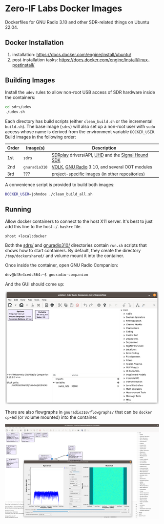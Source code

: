 # Zero-IF Labs Docker Images

Dockerfiles for GNU Radio 3.10 and other SDR-related things on Ubuntu 22.04.

## Docker Installation

1. installation: https://docs.docker.com/engine/install/ubuntu/
2. post-installation tasks: https://docs.docker.com/engine/install/linux-postinstall/

## Building Images

Install the `udev` rules to allow non-root USB access of SDR hardware inside the containers:

```bash
cd sdrs/udev
./udev.sh
```

Each directory has build scripts (either `clean_build.sh` or the incremental `build.sh`). The base image (`sdrs`) will also set up a non-root user with `sudo` access whose name is derived from the environment variable `DOCKER_USER`. Build images in the following order:

Order | Image(s) | Description
----- | -------- | -----------
1st | `sdrs` | [SDRplay](https://www.sdrplay.com/products/) drivers/API, [UHD](https://github.com/EttusResearch/uhd) and the [Signal Hound SDK](https://signalhound.com/software/signal-hound-software-development-kit-sdk/)
2nd | `gnuradio310` | [VOLK](https://github.com/gnuradio/volk), [GNU Radio](https://github.com/gnuradio/gnuradio) 3.10, and several OOT modules
3rd | ??? | project-specific images (in other repositories)

A convenience script is provided to build both images:

```bash
DOCKER_USER=johndoe ./clean_build_all.sh
```

## Running

Allow docker containers to connect to the host X11 server. It's best to just add this line to the host `~/.bashrc` file.
```
xhost +local:docker
```

Both the [sdrs/](sdrs/) and [gnuradio310/](gnuradio310/) directories contain `run.sh` scripts that shows how to start containers. By default, they create the directory `/tmp/dockershared/` and volume mount it into the container.

Once inside the container, open GNU Radio Companion:

```bash
dev@bf8e4cedc564:~$ gnuradio-companion
```

And the GUI should come up:

![GNU Radio Companion running inside Docker container](images/gnuradio_docker.png)

There are also flowgraphs in `gnuradio310/flowgraphs/` that can be `docker cp`-ed (or volume mounted) into the container.

![a GNU Radio flowgraph running inside Docker container](images/gnuradio_docker_flowgraph.png)